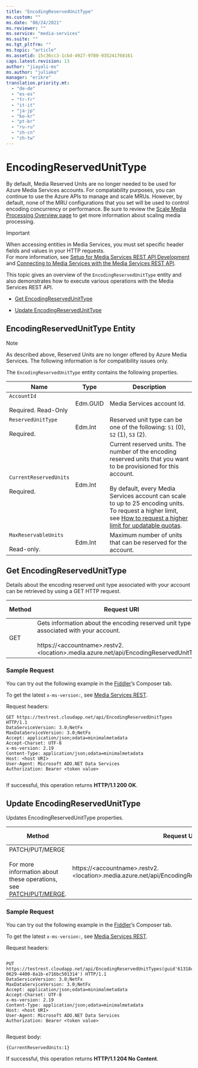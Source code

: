 ```yaml
---
title: "EncodingReservedUnitType"
ms.custom: ""
ms.date: "08/24/2021"
ms.reviewer: ""
ms.service: "media-services"
ms.suite: ""
ms.tgt_pltfrm: ""
ms.topic: "article"
ms.assetid: 15c36cc3-1cbd-4927-9780-935241768161
caps.latest.revision: 13
author: "jiayali-ms"
ms.author: "juliako"
manager: "erikre"
translation.priority.mt: 
  - "de-de"
  - "es-es"
  - "fr-fr"
  - "it-it"
  - "ja-jp"
  - "ko-kr"
  - "pt-br"
  - "ru-ru"
  - "zh-cn"
  - "zh-tw"
---
```

# EncodingReservedUnitType
By default, Media Reserved Units are no longer needed to be used for Azure Media Services accounts. For compatability purposes, you can continue to use the Azure APIs to manage and scale MRUs. However, by default, none of the MRU configurations that you set will be used to control encoding concurrency or performance. Be sure to review the [Scale Media Processing Overview page](https://docs.microsoft.com/en-us/azure/media-services/previous/media-services-scale-media-processing-overview) to get more information about scaling media processing.
  
> [!IMPORTANT]
> When accessing entities in Media Services, you must set specific header fields and values in your HTTP requests. <br/>For more information, see [Setup for Media Services REST API Development](https://docs.microsoft.com/azure/media-services/media-services-rest-how-to-use) and [Connecting to Media Services with the Media Services REST API](https://docs.microsoft.com/azure/media-services/media-services-use-aad-auth-to-access-ams-api).  

This topic gives an overview of the `EncodingReservedUnitType` entity and also demonstrates how to execute various operations with the Media Services REST API.  
  
* [Get EncodingReservedUnitType](#get_EncodingReservedUnitType)  
  
* [Update EncodingReservedUnitType](#update_EncodingReservedUnitType)  
  
## EncodingReservedUnitType Entity

> [!Note]
> As described above, Reserved Units are no longer offered by Azure Media Services. The following information is for compatibility issues only.

The `EncodingReservedUnitType` entity contains the following properties.  
  
|Name|Type|Description|  
|----------|----------|-----------------|  
|`AccountId`<br /><br /> Required. Read-Only|Edm.GUID|Media Services account Id.|  
|`ReservedUnitType`<br /><br /> Required.|Edm.Int|Reserved unit type can be one of the following: `S1` (0), `S2` (1), `S3` (2).|  
|`CurrentReservedUnits`<br /><br /> Required.|Edm.Int|Current reserved units. The number of the encoding reserved units that you want to be provisioned for this account.<br /><br /> By default, every Media Services account can scale to up to 25 encoding units. To request a higher limit, see [How to request a higher limit for updatable quotas](https://msdn.microsoft.com/82f7e538-6bdf-4883-aa50-24574cc4996e).|  
|`MaxReservableUnits`<br /><br /> Read-only.|Edm.Int|Maximum number of units that can be reserved for the account.|  
  
##  <a name="get_EncodingReservedUnitType"></a> Get EncodingReservedUnitType  
 Details about the encoding reserved unit type associated with your account can be retrieved by using a GET HTTP request.  
  
|Method|Request URI|HTTP Version|  
|------------|-----------------|------------------|  
|GET|Gets information about the encoding reserved unit type associated with your account.<br /><br /> https://&lt;accountname&gt;.restv2.&lt;location&gt;.media.azure.net/api/EncodingReservedUnitTypes|HTTP/1.1|  
  
### Sample Request  
  

 You can try out the following example in the [Fiddler](http://www.telerik.com/download/fiddler)’s Composer tab.  
  
 To get the latest `x-ms-version:`, see [Media Services REST](../operations/azure-media-services-rest-api-reference.md).  
  
 Request headers:  
  
```  
GET https://testrest.cloudapp.net/api/EncodingReservedUnitTypes HTTP/1.1  
DataServiceVersion: 3.0;NetFx  
MaxDataServiceVersion: 3.0;NetFx  
Accept: application/json;odata=minimalmetadata  
Accept-Charset: UTF-8  
x-ms-version: 2.19  
Content-Type: application/json;odata=minimalmetadata  
Host: <host URI>  
User-Agent: Microsoft ADO.NET Data Services  
Authorization: Bearer <token value>  
  
```  
  
 If successful, this operation returns **HTTP/1.1 200 OK**.  
  
##  <a name="update_EncodingReservedUnitType"></a> Update EncodingReservedUnitType  
 Updates EncodingReservedUnitType properties.  
  
|Method|Request URI|HTTP Version|  
|------------|-----------------|------------------|  
|PATCH/PUT/MERGE<br /><br /> For more information about these operations, see [PATCH/PUT/MERGE](https://msdn.microsoft.com/library/dd541276.aspx).|https://&lt;accountname&gt;.restv2.&lt;location&gt;.media.azure.net/api/EncodingReservedUnitTypes(guid'*accountid*')|HTTP/1.1|  
  
### Sample Request  

 You can try out the following example in the [Fiddler](http://www.telerik.com/download/fiddler)’s Composer tab.  
  
 To get the latest `x-ms-version:`, see [Media Services REST](../operations/azure-media-services-rest-api-reference.md).  
  
 Request headers:  
  
```  
  
PUT https://testrest.cloudapp.net/api/EncodingReservedUnitTypes(guid'61318ce3-0629-4400-8a1b-e716bc501314') HTTP/1.1  
DataServiceVersion: 3.0;NetFx  
MaxDataServiceVersion: 3.0;NetFx  
Accept: application/json;odata=minimalmetadata  
Accept-Charset: UTF-8  
x-ms-version: 2.19  
Content-Type: application/json;odata=minimalmetadata  
Host: <host URI>  
User-Agent: Microsoft ADO.NET Data Services  
Authorization: Bearer <token value>  
  
```  
  
 Request body:  
  
```  
{CurrentReservedUnits:1}  
```  
  
 If successful, this operation returns **HTTP/1.1 204 No Content**.